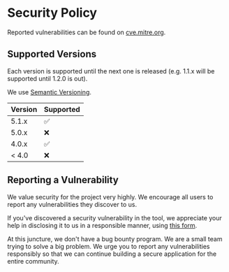 # Security Policy

Reported vulnerabilities can be found on [cve.mitre.org](https://cve.mitre.org/cgi-bin/cvekey.cgi?keyword=go).

## Supported Versions

Each version is supported until the next one is released (e.g. 1.1.x will be supported until 1.2.0 is out).

We use [Semantic Versioning](https://semver.org/).

| Version | Supported          |
| ------- | ------------------ |
| 5.1.x   | :white_check_mark: |
| 5.0.x   | :x:                |
| 4.0.x   | :white_check_mark: |
| < 4.0   | :x:                |

## Reporting a Vulnerability

We value security for the project very highly. We encourage all users to report any vulnerabilities they discover to us. 

If you've discovered a security vulnerability in the tool, we appreciate your help in disclosing it to us in a responsible manner, using [this form](https://forms.gle/b5dqvbwgd71ShgEMA).

At this juncture, we don't have a bug bounty program. We are a small team trying to solve a big problem. We urge you to report any vulnerabilities responsibly so that we can continue building a secure application for the entire community.